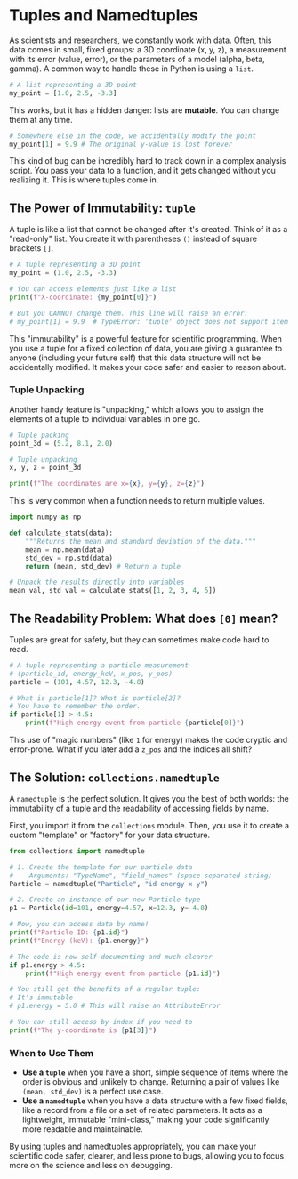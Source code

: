 # Tuples and Namedtuples

As scientists and researchers, we constantly work with data. Often, this data comes in small, fixed groups: a 3D coordinate (x, y, z), a measurement with its error (value, error), or the parameters of a model (alpha, beta, gamma). A common way to handle these in Python is using a `list`.

```python
# A list representing a 3D point
my_point = [1.0, 2.5, -3.3]
```

This works, but it has a hidden danger: lists are **mutable**. You can change them at any time.

```python
# Somewhere else in the code, we accidentally modify the point
my_point[1] = 9.9 # The original y-value is lost forever
```

This kind of bug can be incredibly hard to track down in a complex analysis script. You pass your data to a function, and it gets changed without you realizing it. This is where tuples come in.

## The Power of Immutability: `tuple`

A tuple is like a list that cannot be changed after it's created. Think of it as a "read-only" list. You create it with parentheses `()` instead of square brackets `[]`.

```python
# A tuple representing a 3D point
my_point = (1.0, 2.5, -3.3)

# You can access elements just like a list
print(f"X-coordinate: {my_point[0]}")

# But you CANNOT change them. This line will raise an error:
# my_point[1] = 9.9  # TypeError: 'tuple' object does not support item assignment
```

This "immutability" is a powerful feature for scientific programming. When you use a tuple for a fixed collection of data, you are giving a guarantee to anyone (including your future self) that this data structure will not be accidentally modified. It makes your code safer and easier to reason about.

### Tuple Unpacking

Another handy feature is "unpacking," which allows you to assign the elements of a tuple to individual variables in one go.

```python
# Tuple packing
point_3d = (5.2, 8.1, 2.0)

# Tuple unpacking
x, y, z = point_3d

print(f"The coordinates are x={x}, y={y}, z={z}")
```

This is very common when a function needs to return multiple values.

```python
import numpy as np

def calculate_stats(data):
    """Returns the mean and standard deviation of the data."""
    mean = np.mean(data)
    std_dev = np.std(data)
    return (mean, std_dev) # Return a tuple

# Unpack the results directly into variables
mean_val, std_val = calculate_stats([1, 2, 3, 4, 5])
```

## The Readability Problem: What does `[0]` mean?

Tuples are great for safety, but they can sometimes make code hard to read.

```python
# A tuple representing a particle measurement
# (particle_id, energy_keV, x_pos, y_pos)
particle = (101, 4.57, 12.3, -4.8)

# What is particle[1]? What is particle[2]?
# You have to remember the order.
if particle[1] > 4.5:
    print(f"High energy event from particle {particle[0]}")
```

This use of "magic numbers" (like `1` for energy) makes the code cryptic and error-prone. What if you later add a `z_pos` and the indices all shift?

## The Solution: `collections.namedtuple`

A `namedtuple` is the perfect solution. It gives you the best of both worlds: the immutability of a tuple and the readability of accessing fields by name.

First, you import it from the `collections` module. Then, you use it to create a custom "template" or "factory" for your data structure.

```python
from collections import namedtuple

# 1. Create the template for our particle data
#    Arguments: "TypeName", "field_names" (space-separated string)
Particle = namedtuple("Particle", "id energy x y")

# 2. Create an instance of our new Particle type
p1 = Particle(id=101, energy=4.57, x=12.3, y=-4.8)

# Now, you can access data by name!
print(f"Particle ID: {p1.id}")
print(f"Energy (keV): {p1.energy}")

# The code is now self-documenting and much clearer
if p1.energy > 4.5:
    print(f"High energy event from particle {p1.id}")

# You still get the benefits of a regular tuple:
# It's immutable
# p1.energy = 5.0 # This will raise an AttributeError

# You can still access by index if you need to
print(f"The y-coordinate is {p1[3]}")
```

### When to Use Them

*   **Use a `tuple`** when you have a short, simple sequence of items where the order is obvious and unlikely to change. Returning a pair of values like `(mean, std_dev)` is a perfect use case.
*   **Use a `namedtuple`** when you have a data structure with a few fixed fields, like a record from a file or a set of related parameters. It acts as a lightweight, immutable "mini-class," making your code significantly more readable and maintainable.

By using tuples and namedtuples appropriately, you can make your scientific code safer, clearer, and less prone to bugs, allowing you to focus more on the science and less on debugging.
